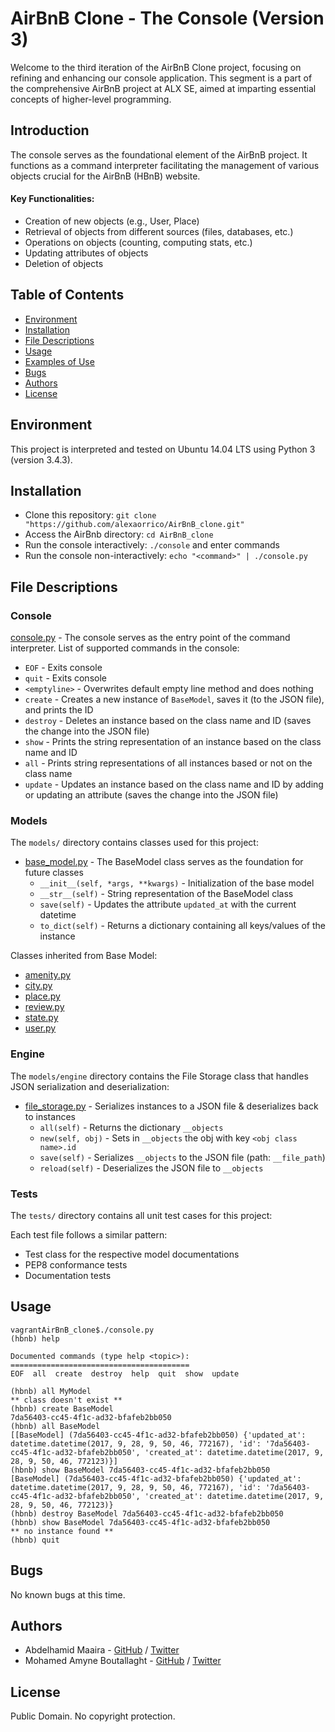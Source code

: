 # AirBnB Clone - The Console (Version 3)

Welcome to the third iteration of the AirBnB Clone project, focusing on refining and enhancing our console application. This segment is a part of the comprehensive AirBnB project at ALX SE, aimed at imparting essential concepts of higher-level programming.

## Introduction

The console serves as the foundational element of the AirBnB project. It functions as a command interpreter facilitating the management of various objects crucial for the AirBnB (HBnB) website.

#### Key Functionalities:
- Creation of new objects (e.g., User, Place)
- Retrieval of objects from different sources (files, databases, etc.)
- Operations on objects (counting, computing stats, etc.)
- Updating attributes of objects
- Deletion of objects

## Table of Contents
* [Environment](#environment)
* [Installation](#installation)
* [File Descriptions](#file-descriptions)
* [Usage](#usage)
* [Examples of Use](#examples-of-use)
* [Bugs](#bugs)
* [Authors](#authors)
* [License](#license)

## Environment
This project is interpreted and tested on Ubuntu 14.04 LTS using Python 3 (version 3.4.3).

## Installation
* Clone this repository: `git clone "https://github.com/alexaorrico/AirBnB_clone.git"`
* Access the AirBnb directory: `cd AirBnB_clone`
* Run the console interactively: `./console` and enter commands
* Run the console non-interactively: `echo "<command>" | ./console.py`

## File Descriptions
### Console
[console.py](console.py) - The console serves as the entry point of the command interpreter. 
List of supported commands in the console:
* `EOF` - Exits console 
* `quit` - Exits console
* `<emptyline>` - Overwrites default empty line method and does nothing
* `create` - Creates a new instance of `BaseModel`, saves it (to the JSON file), and prints the ID
* `destroy` - Deletes an instance based on the class name and ID (saves the change into the JSON file) 
* `show` - Prints the string representation of an instance based on the class name and ID
* `all` - Prints string representations of all instances based or not on the class name
* `update` - Updates an instance based on the class name and ID by adding or updating an attribute (saves the change into the JSON file)

### Models
The `models/` directory contains classes used for this project:
- [base_model.py](/models/base_model.py) - The BaseModel class serves as the foundation for future classes
  * `__init__(self, *args, **kwargs)` - Initialization of the base model
  * `__str__(self)` - String representation of the BaseModel class
  * `save(self)` - Updates the attribute `updated_at` with the current datetime
  * `to_dict(self)` - Returns a dictionary containing all keys/values of the instance

Classes inherited from Base Model:
- [amenity.py](/models/amenity.py)
- [city.py](/models/city.py)
- [place.py](/models/place.py)
- [review.py](/models/review.py)
- [state.py](/models/state.py)
- [user.py](/models/user.py)

### Engine
The `models/engine` directory contains the File Storage class that handles JSON serialization and deserialization:
- [file_storage.py](/models/engine/file_storage.py) - Serializes instances to a JSON file & deserializes back to instances
  * `all(self)` - Returns the dictionary `__objects`
  * `new(self, obj)` - Sets in `__objects` the obj with key `<obj class name>.id`
  * `save(self)` - Serializes `__objects` to the JSON file (path: `__file_path`)
  * `reload(self)` - Deserializes the JSON file to `__objects`

### Tests
The `tests/` directory contains all unit test cases for this project:

Each test file follows a similar pattern:
- Test class for the respective model documentations
- PEP8 conformance tests
- Documentation tests

## Usage
```
vagrantAirBnB_clone$./console.py
(hbnb) help

Documented commands (type help <topic>):
========================================
EOF  all  create  destroy  help  quit  show  update

(hbnb) all MyModel
** class doesn't exist **
(hbnb) create BaseModel
7da56403-cc45-4f1c-ad32-bfafeb2bb050
(hbnb) all BaseModel
[[BaseModel] (7da56403-cc45-4f1c-ad32-bfafeb2bb050) {'updated_at': datetime.datetime(2017, 9, 28, 9, 50, 46, 772167), 'id': '7da56403-cc45-4f1c-ad32-bfafeb2bb050', 'created_at': datetime.datetime(2017, 9, 28, 9, 50, 46, 772123)}]
(hbnb) show BaseModel 7da56403-cc45-4f1c-ad32-bfafeb2bb050
[BaseModel] (7da56403-cc45-4f1c-ad32-bfafeb2bb050) {'updated_at': datetime.datetime(2017, 9, 28, 9, 50, 46, 772167), 'id': '7da56403-cc45-4f1c-ad32-bfafeb2bb050', 'created_at': datetime.datetime(2017, 9, 28, 9, 50, 46, 772123)}
(hbnb) destroy BaseModel 7da56403-cc45-4f1c-ad32-bfafeb2bb050
(hbnb) show BaseModel 7da56403-cc45-4f1c-ad32-bfafeb2bb050
** no instance found **
(hbnb) quit
```

## Bugs
No known bugs at this time. 

## Authors
- Abdelhamid Maaira - [GitHub](https://github.com/Hmddev23) / [Twitter](https://twitter.com/AbdelhamidMa23)
- Mohamed Amyne Boutallaght - [GitHub](https://github.com/Yamix27) / [Twitter](#)

## License
Public Domain. No copyright protection.
